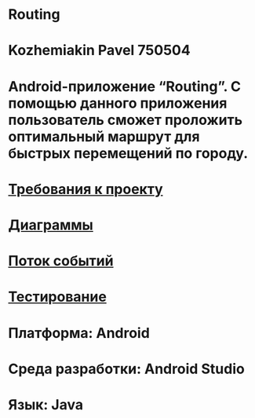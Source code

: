 # Routing
# Kozhemiakin Pavel 750504

# Android-приложение **“Routing”**. С помощью данного приложения пользователь сможет проложить оптимальный маршрут для быстрых перемещений по городу.
# [Требования к проекту](https://github.com/PaBLovko/Routing/blob/master/SRS.md)
# [Диаграммы](https://github.com/PaBLovko/Routing/blob/master/UML.md)
# [Поток событий](https://github.com/PaBLovko/Routing/blob/master/UseCase_flowOfevents.md)
# [Тестирование](https://github.com/VadimTagiev750504/Routing/blob/master/Test.md)
# Платформа: Android

# Среда разработки: Android Studio

# Язык: Java
